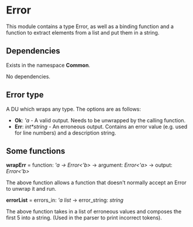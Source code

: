 # Error
This module contains a type Error, as well as a binding function and a function to extract elements from a list and put them in a string.

## Dependencies
Exists in the namespace **Common**.

No dependencies.

## Error type
A DU which wraps any type. The options are as follows:
* **Ok**: *'a* - A valid output. Needs to be unwrapped by the calling function.
* **Err**: *int\*string* - An erroneous output. Contains an error value (e.g. used for line numbers) and a description string.

## Some functions
**wrapErr** = function: *'a -> Error<'b>* -> argument: *Error<'a>* -> output: *Error<'b>*

The above function allows a function that doesn't normally accept an Error to unwrap it and run.

**errorList** = errors_in: *'a list* -> error_string: *string*

The above function takes in a list of erroneous values and composes the first 5 into a string. (Used in the parser to print incorrect tokens).